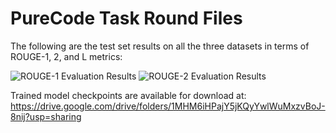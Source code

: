 # PureCode Task Round Files

The following are the test set results on all the three datasets in terms of ROUGE-1, 2, and L metrics:

![ROUGE-1 Evaluation Results](https://user-images.githubusercontent.com/8967554/230759477-e747d0fb-0eb4-45c6-a3d7-0495e8de572e.png)
![ROUGE-2 Evaluation Results](https://user-images.githubusercontent.com/8967554/230759526-5e1697dc-0aeb-4f18-8035-5cd034ffe79c.png)

Trained model checkpoints are available for download at: https://drive.google.com/drive/folders/1MHM6iHPajY5jKQyYwlWuMxzvBoJ-8nij?usp=sharing
